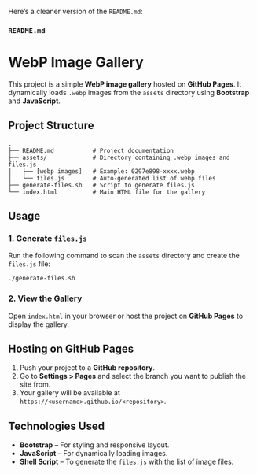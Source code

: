 Here’s a cleaner version of the `README.md`:

### `README.md`

# WebP Image Gallery

This project is a simple **WebP image gallery** hosted on **GitHub Pages**. It dynamically loads `.webp` images from the `assets` directory using **Bootstrap** and **JavaScript**.

## Project Structure

```
.
├── README.md           # Project documentation
├── assets/             # Directory containing .webp images and files.js
│   ├── [webp images]   # Example: 0297e898-xxxx.webp
│   └── files.js        # Auto-generated list of webp files
├── generate-files.sh   # Script to generate files.js
└── index.html          # Main HTML file for the gallery
```

## Usage

### 1. Generate `files.js`

Run the following command to scan the `assets` directory and create the `files.js` file:

```bash
./generate-files.sh
```

### 2. View the Gallery

Open `index.html` in your browser or host the project on **GitHub Pages** to display the gallery.

## Hosting on GitHub Pages

1. Push your project to a **GitHub repository**.
2. Go to **Settings > Pages** and select the branch you want to publish the site from.
3. Your gallery will be available at `https://<username>.github.io/<repository>`.

## Technologies Used

- **Bootstrap** – For styling and responsive layout.
- **JavaScript** – For dynamically loading images.
- **Shell Script** – To generate the `files.js` with the list of image files.

